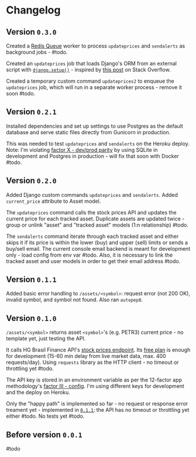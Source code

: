 # Changelog

## Version `0.3.0`

Created a [Redis Queue](https://python-rq.org/) worker to process `updateprices` and `sendalerts` as background jobs - #todo.

Created an `updateprices` job that loads Django's ORM from an external script with [`django.setup()`](https://docs.djangoproject.com/en/3.1/ref/applications/#django.setup) - inspired by [this post](https://stackoverflow.com/a/58780891/7441775) on Stack Overflow.

Created a temporary custom command `updateprices2` to enqueue the `updateprices` job, which will run in a separate worker process - remove it soon #todo.

## Version `0.2.1`

Installed dependencies and set up settings to use Postgres as the default database and serve static files directly from Gunicorn in production.

This was needed to test `updateprices` and `sendalerts` on the Heroku deploy. Note: I'm violating [factor X - dev/prod parity](https://12factor.net/dev-prod-parity) by using SQLite in development and Postgres in production - will fix that soon with Docker #todo.

## Version `0.2.0`

Added Django custom commands `updateprices` and `sendalerts`. Added `current_price` attribute to Asset model.

The `updateprices` command calls the stock prices API and updates the current price for each tracked asset. Duplicate assets are updated twice - group or unlink "asset" and "tracked asset" models (1:n relationship) #todo.

The `sendalerts` command iterate through each tracked asset and either skips it if its price is within the lower (buy) and upper (sell) limits or sends a buy/sell email. The current console email backend is meant for development only - load config from env var #todo. Also, it is necessary to link the tracked asset and user models in order to get their email address #todo.

## Version `0.1.1`

Added basic error handling to `/assets/<symbol>`: request error (not 200 OK), invalid symbol, and symbol not found. Also ran `autopep8`.

## Version `0.1.0`

`/assets/<symbol>` returns asset `<symbol>`'s (e.g. PETR3) current price - no template yet, just testing the API.

It calls HG Brasil Finance API's [stock prices endpoint](https://hgbrasil.com/apis/cotacao-acao/b3-brasil-bolsa-balcao-b3sa3). Its [free plan](https://hgbrasil.com/apis/planos) is enough for development (15-60 min delay from live market data, max. 400 requests/day). Using `requests` library as the HTTP client - no timeout or throttling yet #todo.

The API key is stored in an environment variable as per the 12-factor app methodology's [factor III - config](https://12factor.net/config). I'm using different keys for development and the deploy on Heroku.

Only the "happy path" is implemented so far - no request or response error treament yet - implemented in [`0.1.1`](#version-011); the API has no timeout or throttling yet either #todo. No tests yet #todo.

## Before version `0.0.1`

#todo
